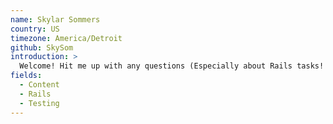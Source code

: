 ```yaml
---
name: Skylar Sommers
country: US
timezone: America/Detroit
github: SkySom
introduction: >
  Welcome! Hit me up with any questions (Especially about Rails tasks! I love trains)
fields:
  - Content
  - Rails
  - Testing
---
```

